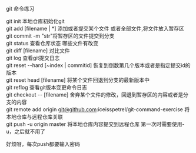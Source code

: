 git 命令练习

git init 本地仓库初始化git<br/>
git add [filename | *] 添加或者提交某个文件 或者全部文件,将文件放入暂存区<br/>
git commit -m "str"将暂存区的文件提交到分支<br/>
git status 查看仓库状态 哪些文件有改变<br/>
git diff [filename] 对比文件<br/>
git log 查看git提交日志 <br/>
git reset --hard [~index | commitid] 恢复到倒数第几个版本或者是指定提交id的版本<br/>
git reset head [filename] 将某个文件回退到分支的最新版本中<br/>
git reflog 查看git版本变更命令日志<br/>
git checkout -- [filename] 舍弃某个文件的修改，回退到暂存区的内容或者是分支的内容<br/>
git remote add origin git@github.com:iceisspetrel/git-command-exercise 将本地仓库与远程仓库关联<br/>
git push -u origin master 将本地仓库内容提交到远程仓库 第一次时需要使用-u，之后就不用了<br/>

好烦呀，每次push都要输入密码
